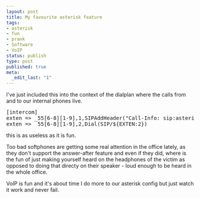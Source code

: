```yaml
---
layout: post
title: My favourite asterisk feature
tags:
- asterisk
- fun
- prank
- Software
- VoIP
status: publish
type: post
published: true
meta:
  _edit_last: "1"
---
```

I've just included this into the context of the dialplan where the calls from and to our internal phones live.
<pre>[intercom]
exten =&gt; _55[6-8][1-9],1,SIPAddHeader("Call-Info: sip:asterisk\;<strong>answer-after=0</strong>")
exten =&gt; _55[6-8][1-9],2,Dial(SIP/${EXTEN:2})</pre>
this is as useless as it is fun.

Too bad softphones are getting some real attention in the office lately, as they don't support the answer-after feature and even if they did, where is the fun of just making yourself heard on the headphones of the victim as opposed to doing that directy on their speaker - loud enough to be heard in the whole office.

VoIP is fun and it's about time I do more to our asterisk config but just watch it work and never fail.
